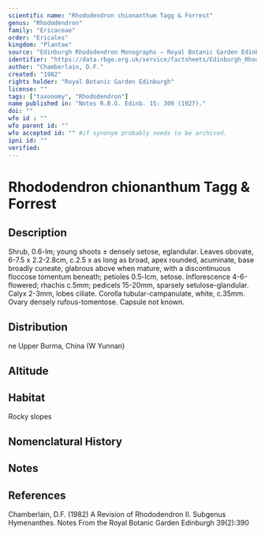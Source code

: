 ```yaml
---
scientific name: "Rhododendron chionanthum Tagg & Forrest"
genus: "Rhododendron"
family: "Ericaceae"
order: "Ericales"
kingdom: "Plantae"
source: "Edinburgh Rhododendron Monographs – Royal Botanic Garden Edinburgh"
identifier: "https://data.rbge.org.uk/service/factsheets/Edinburgh_Rhododendron_Monographs.xhtml"
author: "Chamberlain, D.F."
created: "1982"
rights holder: "Royal Botanic Garden Edinburgh"
license: ""
tags: ["taxonomy", "Rhododendron"]
name published in: "Notes R.B.G. Edinb. 15: 309 (1927)."
doi: ""
wfo id : ""
wfo parent id: ""
wfo accepted id: "" #if synonym probably needs to be archived.                      
ipni id: ""
verified:
---
```


                       

# Rhododendron chionanthum Tagg & Forrest

## Description
Shrub, 0.6-lm; young shoots ± densely setose, eglandular. Leaves obovate, 6-7.5 x 2.2-2.8cm, c.2.5 x as long as broad, apex rounded, acuminate, base broadly cuneate, glabrous above when mature, with a discontinuous floccose tomentum beneath; petioles 0.5-lcm, setose. Inflorescence 4-6-flowered; rhachis c.5mm; pedicels 15-20mm, sparsely setulose-glandular. Calyx 2-3mm, lobes ciliate. Corolla tubular-campanulate, white, c.35mm. Ovary densely rufous-tomentose. Capsule not known.

## Distribution
ne Upper Burma, China (W Yunnan)

## Altitude


## Habitat
Rocky slopes

## Nomenclatural History

                       
## Notes


## References

Chamberlain, D.F. (1982) A Revision of Rhododendron II. Subgenus Hymenanthes. Notes From the Royal Botanic Garden Edinburgh 39(2):390
